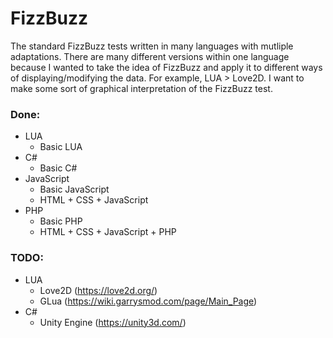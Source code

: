 # FizzBuzz
The standard FizzBuzz tests written in many languages with mutliple adaptations. There are many different versions within one language because I wanted to take the idea of FizzBuzz and apply it to different ways of displaying/modifying the data. For example, LUA > Love2D. I want to make some sort of graphical interpretation of the FizzBuzz test.

### Done:
- LUA
    - Basic LUA
- C#
    - Basic C#
- JavaScript
    - Basic JavaScript
    - HTML + CSS + JavaScript
- PHP
    - Basic PHP
    - HTML + CSS + JavaScript + PHP

### TODO:
- LUA
    - Love2D (https://love2d.org/)
    - GLua (https://wiki.garrysmod.com/page/Main_Page)
- C#
    - Unity Engine (https://unity3d.com/)

